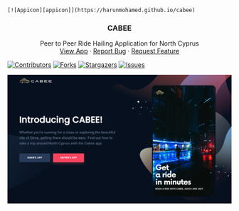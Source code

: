 
<!-- PROJECT LOGO -->
<br />
<p align="center">
  
    [![Appicon][appicon]](https://harunmohamed.github.io/cabee)

  <h3 align="center">CABEE</h3>

  <p align="center">
    Peer to Peer Ride Hailing Application for North Cyprus
    <br />
    <a href="">View App</a>
    ·
    <a href="">Report Bug</a>
    ·
    <a href="">Request Feature</a>
  </p>
</p>

<p align="center">

[![Contributors][contributors-shield]][contributors-url]
[![Forks][forks-shield]][forks-url]
[![Stargazers][stars-shield]][stars-url]
[![Issues][issues-shield]][issues-url]

</p>








<!-- ABOUT THE PROJECT -->
[![Cover][cover]](https://harunmohamed.github.io/cabee)


<!-- MARKDOWN LINKS & IMAGES -->
<!-- https://www.markdownguide.org/basic-syntax/#reference-style-links -->
[appicon]: appicon.jpg
[contributors-shield]: https://img.shields.io/github/contributors/harunmohamed/cabee.svg?style=flat-square
[contributors-url]: https://github.com/harunmohamed/cabee/graphs/contributors
[forks-shield]: https://img.shields.io/github/forks/harunmohamed/cabee.svg?style=flat-square
[forks-url]: https://github.com/harunmohamed/cabee/network/members
[stars-shield]: https://img.shields.io/github/stars/harunmohamed/cabee.svg?style=flat-square
[stars-url]: https://github.com/harunmohamed/cabee/stargazers
[issues-shield]: https://img.shields.io/github/issues/harunmohamed/cabee.svg?style=flat-square
[issues-url]: https://github.com/harunmohamed/cabee/issues
[cover]: screenshot.png